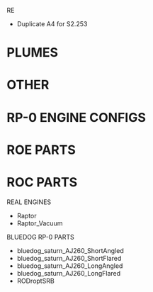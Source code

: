 RE
* Duplicate A4 for S2.253




PLUMES
===========================================


OTHER
===========================================




RP-0 ENGINE CONFIGS
===========================================



ROE PARTS
===========================================

ROC PARTS
===========================================




REAL ENGINES
* Raptor
* Raptor_Vacuum




BLUEDOG RP-0 PARTS
* bluedog_saturn_AJ260_ShortAngled
* bluedog_saturn_AJ260_ShortFlared
* bluedog_saturn_AJ260_LongAngled
* bluedog_saturn_AJ260_LongFlared
* RODroptSRB